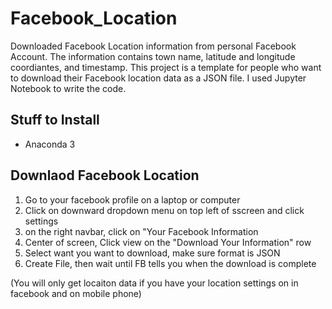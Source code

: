 # Facebook_Location
Downloaded Facebook Location information from personal Facebook Account. The information contains town name, latitude and longitude coordiantes, and timestamp. This project is a template for people who want to download their Facebook location data as a JSON file. I used Jupyter Notebook to write the code.

## Stuff to Install
* Anaconda 3

## Downlaod Facebook Location
1. Go to your facebook profile on a laptop or computer
2. Click on downward dropdown menu on top left of sscreen and click settings
3. on the right navbar, click on "Your Facebook Information
4. Center of screen, Click view on the "Download Your Information" row
5. Select want you want to download, make sure format is JSON
6. Create File, then wait until FB tells you when the download is complete

(You will only get locaiton data if you have your location settings on in facebook and on mobile phone)



